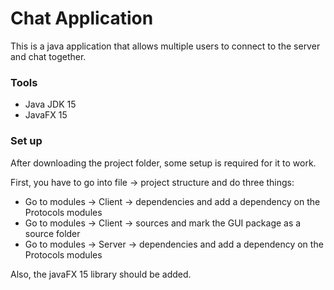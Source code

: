 # Chat Application
This is a java application that allows multiple users to connect to the server and chat together.

### Tools
- Java JDK 15
- JavaFX 15

### Set up
After downloading the project folder, some setup is required for it to work.


First, you have to go into file -> project structure and do three things:
- Go to modules -> Client -> dependencies and add a dependency on the Protocols modules
- Go to modules -> Client -> sources and mark the GUI package as a source folder
- Go to modules -> Server -> dependencies and add a dependency on the Protocols modules

Also, the javaFX 15 library should be added. 